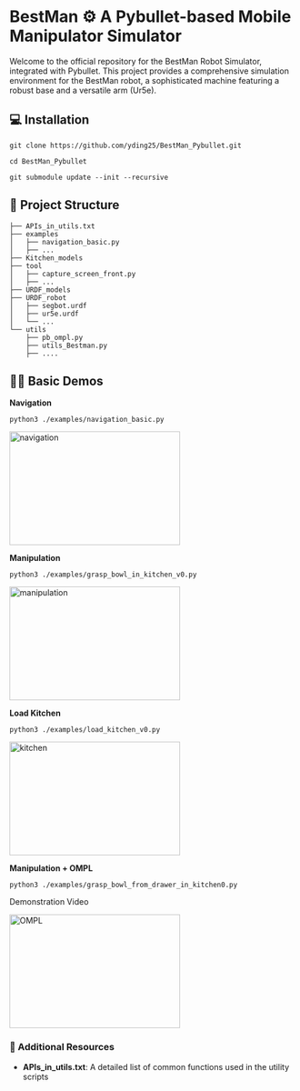 # BestMan ⚙️ A Pybullet-based Mobile Manipulator Simulator

Welcome to the official repository for the BestMan Robot Simulator, integrated with Pybullet. This project provides a comprehensive simulation environment for the BestMan robot, a sophisticated machine featuring a robust base and a versatile arm (Ur5e).


## 💻 Installation

`git clone https://github.com/yding25/BestMan_Pybullet.git`

`cd BestMan_Pybullet`

`git submodule update --init --recursive`

## :mag_right: Project Structure
```
├── APIs_in_utils.txt
├── examples
│   ├── navigation_basic.py
│   ├── ...
├── Kitchen_models
├── tool
│   ├── capture_screen_front.py
│   ├── ...
├── URDF_models
├── URDF_robot
│   ├── segbot.urdf
│   ├── ur5e.urdf
│   └── ...
└── utils
    ├── pb_ompl.py
    ├── utils_Bestman.py
    ├── ....
```

## 👨‍💻 Basic Demos

**Navigation**

`python3 ./examples/navigation_basic.py`

<a href="https://www.youtube.com/watch?v=_tVbxgiM-5Q">
    <img src="https://img.youtube.com/vi/_tVbxgiM-5Q/0.jpg" alt="navigation" width="300" height="200">
</a>


**Manipulation**

`python3 ./examples/grasp_bowl_in_kitchen_v0.py`

<a href="https://www.youtube.com/watch?v=XnmEqOgxNM4">
    <img src="https://img.youtube.com/vi/XnmEqOgxNM4/0.jpg" alt="manipulation" width="300" height="200">
</a>

**Load Kitchen**

`python3 ./examples/load_kitchen_v0.py`

<a href="https://www.youtube.com/watch?v=hes7J-uy2DU">
    <img src="https://img.youtube.com/vi/hes7J-uy2DU/0.jpg" alt="kitchen" width="300" height="200">
</a>

**Manipulation + OMPL**

`python3 ./examples/grasp_bowl_from_drawer_in_kitchen0.py`

Demonstration Video

<a href="https://www.youtube.com/watch?v=f25d4N_Lv9w">
    <img src="https://img.youtube.com/vi/f25d4N_Lv9w/0.jpg" alt="OMPL" width="300" height="200">
</a>

###  :blue_book: Additional Resources

- **APIs_in_utils.txt**: A detailed list of common functions used in the utility scripts

